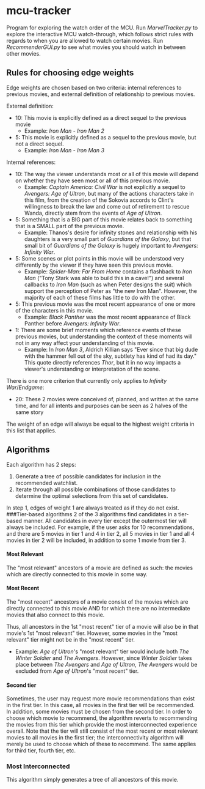 # mcu-tracker
Program for exploring the watch order of the MCU.
Run _MarvelTracker.py_ to explore the interactive MCU watch-through, which follows strict rules with regards to when you 
are allowed to watch certain movies.
Run _RecommenderGUI.py_ to see what movies you should watch in between other movies.

## Rules for choosing edge weights
Edge weights are chosen based on two criteria: internal references to previous movies, and external definition of 
relationship to previous movies. 

External definition:
 * 10: This movie is explicitly defined as a direct sequel to the previous movie 
   * Example: _Iron Man_ - _Iron Man 2_
 * 5: This movie is explicitly defined as a sequel to the previous movie, but not a direct sequel.
   * Example: _Iron Man_ - _Iron Man 3_
 
Internal references:
 * 10: The way the viewer understands most or all of this movie will depend on whether they have seen most or all of
 this previous movie.
   * Example: _Captain America: Civil War_ is not explicitly a sequel to _Avengers: Age of Ultron_, but many of the 
   actions characters take in this film, from the creation of the Sokovia accords to Clint's willingness to break the 
   law and come out of retirement to rescue Wanda, directly stem from the events of _Age of Ultron_.
 * 5: Something that is a BIG part of this movie relates back to something that is a SMALL part of the previous movie.
   * Example: Thanos's desire for infinity stones and relationship with his daughters is a very small part of _Guardians
   of the Galaxy_, but that small bit of _Guardians of the Galaxy_ is hugely important to _Avengers: Infinity War_.
 * 5: Some scenes or plot points in this movie will be understood very differently by the viewer if they have seen this 
 previous movie.
   * Example: _Spider-Man: Far From Home_ contains a flashback to _Iron Man_ ("Tony Stark was able to build this in a 
   cave!") and several callbacks to _Iron Man_ (such as when Peter designs the suit) which support the perception of 
   Peter as "the new Iron Man". However, the majority of each of these films has little to do with the other.
 * 5: This previous movie was the most recent appearance of one or more of the characters in this movie.
   * Example: _Black Panther_ was the most recent appearance of Black Panther before _Avengers: Infinity War_.
 * 1: There are some brief moments which reference events of these previous movies, but understanding the context
 of these moments will not in any way affect your understanding of this movie.
   * Example: In _Iron Man 3_, Aldrich Killian says "Ever since that big dude with the hammer fell out of the sky, 
   subtlety has kind of had its day." This quote directly references _Thor_, but it in no way impacts a viewer's 
   understanding or interpretation of the scene.
 
There is one more criterion that currently only applies to _Infinity War_/_Endgame_:
 
 * 20: These 2 movies were conceived of, planned, and written at the same time, and for all intents and purposes can be 
 seen as 2 halves of the same story
 
The weight of an edge will always be equal to the highest weight criteria in this list that applies.
 
## Algorithms
Each algorithm has 2 steps: 
 1. Generate a tree of possible candidates for inclusion in the recommended watchlist. 
 2. Iterate through all possible combinations of those candidates to determine the optimal selections from this set 
 of candidates. 
 
In step 1, edges of weight 1 are always treated as if they do not exist.
###Tier-based algorithms
2 of the 3 algorithms find candidates in a tier-based manner. All candidates in every tier except the outermost tier
will always be included. For example, if the user asks for 10 recommendations, and there are 5 movies in tier 1 and 4
in tier 2, all 5 movies in tier 1 and all 4 movies in tier 2 will be included, in addition to some 1 movie from tier 3.
#### Most Relevant
The "most relevant" ancestors of a movie are defined as such: the movies which are directly connected to this movie
in some way.

#### Most Recent
The "most recent" ancestors of a movie consist of the movies which are directly connected to this movie AND for which
there are no intermediate movies that also connect to this movie.

Thus, all ancestors in the 1st "most recent" tier of a movie will also be in that movie's 1st "most relevant" tier.
However, some movies in the "most relevant" tier might not be in the "most recent" tier.
 * Example: _Age of Ultron_'s "most relevant" tier would include both _The Winter Soldier_ and _The Avengers_. However,
 since _Winter Soldier_ takes place between _The Avengers_ and _Age of Ultron_, _The Avengers_ would be excluded from
 _Age of Ultron_'s "most recent" tier.
 
#### Second tier
Sometimes, the user may request more movie recommendations than exist in the first tier. In this case, all movies in
the first tier will be recommended. In addition, some movies must be chosen from the second tier. In order to choose 
which movie to recommend, the algorithm reverts to recommending the movies from this tier which provide the most
interconnected experience overall. Note that the tier will still consist of the most recent or most relevant movies 
to all movies in the first tier; the interconnectivity algorithm will merely be used to choose which of these to
recommend. The same applies for third tier, fourth tier, etc.
 
### Most Interconnected

This algorithm simply generates a tree of all ancestors of this movie.